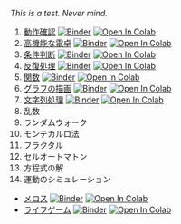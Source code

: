 *This is a test. Never mind.*

1. [動作確認](https://github.com/tueda/PS2020SS/blob/develop/notebooks/01_%E5%8B%95%E4%BD%9C%E7%A2%BA%E8%AA%8D.ipynb) [![Binder](https://mybinder.org/badge_logo.svg)](https://mybinder.org/v2/gh/tueda/PS2020SS/develop?filepath=notebooks/01_%E5%8B%95%E4%BD%9C%E7%A2%BA%E8%AA%8D.ipynb) [![Open In Colab](https://colab.research.google.com/assets/colab-badge.svg)](https://colab.research.google.com/github/tueda/PS2020SS/blob/develop/notebooks/01_%E5%8B%95%E4%BD%9C%E7%A2%BA%E8%AA%8D.ipynb)
1. [高機能な電卓](https://github.com/tueda/PS2020SS/blob/develop/notebooks/02_%E9%AB%98%E6%A9%9F%E8%83%BD%E3%81%AA%E9%9B%BB%E5%8D%93.ipynb) [![Binder](https://mybinder.org/badge_logo.svg)](https://mybinder.org/v2/gh/tueda/PS2020SS/develop?filepath=notebooks/02_%E9%AB%98%E6%A9%9F%E8%83%BD%E3%81%AA%E9%9B%BB%E5%8D%93.ipynb) [![Open In Colab](https://colab.research.google.com/assets/colab-badge.svg)](https://colab.research.google.com/github/tueda/PS2020SS/blob/develop/notebooks/02_%E9%AB%98%E6%A9%9F%E8%83%BD%E3%81%AA%E9%9B%BB%E5%8D%93.ipynb)
1. [条件判断](https://github.com/tueda/PS2020SS/blob/develop/notebooks/03_%E6%9D%A1%E4%BB%B6%E5%88%A4%E6%96%AD.ipynb) [![Binder](https://mybinder.org/badge_logo.svg)](https://mybinder.org/v2/gh/tueda/PS2020SS/develop?filepath=notebooks/03_%E6%9D%A1%E4%BB%B6%E5%88%A4%E6%96%AD.ipynb) [![Open In Colab](https://colab.research.google.com/assets/colab-badge.svg)](https://colab.research.google.com/github/tueda/PS2020SS/blob/develop/notebooks/03_%E6%9D%A1%E4%BB%B6%E5%88%A4%E6%96%AD.ipynb)
1. [反復処理](https://github.com/tueda/PS2020SS/blob/develop/notebooks/04_%E5%8F%8D%E5%BE%A9%E5%87%A6%E7%90%86.ipynb) [![Binder](https://mybinder.org/badge_logo.svg)](https://mybinder.org/v2/gh/tueda/PS2020SS/develop?filepath=notebooks/04_%E5%8F%8D%E5%BE%A9%E5%87%A6%E7%90%86.ipynb) [![Open In Colab](https://colab.research.google.com/assets/colab-badge.svg)](https://colab.research.google.com/github/tueda/PS2020SS/blob/develop/notebooks/04_%E5%8F%8D%E5%BE%A9%E5%87%A6%E7%90%86.ipynb)
1. [関数](https://github.com/tueda/PS2020SS/blob/develop/notebooks/05_%E9%96%A2%E6%95%B0.ipynb) [![Binder](https://mybinder.org/badge_logo.svg)](https://mybinder.org/v2/gh/tueda/PS2020SS/develop?filepath=notebooks/05_%E9%96%A2%E6%95%B0.ipynb) [![Open In Colab](https://colab.research.google.com/assets/colab-badge.svg)](https://colab.research.google.com/github/tueda/PS2020SS/blob/develop/notebooks/05_%E9%96%A2%E6%95%B0.ipynb)
1. [グラフの描画](https://github.com/tueda/PS2020SS/blob/develop/notebooks/06_%E3%82%B0%E3%83%A9%E3%83%95%E3%81%AE%E6%8F%8F%E7%94%BB.ipynb) [![Binder](https://mybinder.org/badge_logo.svg)](https://mybinder.org/v2/gh/tueda/PS2020SS/develop?filepath=notebooks/06_%E3%82%B0%E3%83%A9%E3%83%95%E3%81%AE%E6%8F%8F%E7%94%BB.ipynb) [![Open In Colab](https://colab.research.google.com/assets/colab-badge.svg)](https://colab.research.google.com/github/tueda/PS2020SS/blob/develop/notebooks/06_%E3%82%B0%E3%83%A9%E3%83%95%E3%81%AE%E6%8F%8F%E7%94%BB.ipynb)
1. [文字列処理](https://github.com/tueda/PS2020SS/blob/develop/notebooks/07_%E6%96%87%E5%AD%97%E5%88%97%E5%87%A6%E7%90%86.ipynb) [![Binder](https://mybinder.org/badge_logo.svg)](https://mybinder.org/v2/gh/tueda/PS2020SS/develop?filepath=notebooks/07_%E6%96%87%E5%AD%97%E5%88%97%E5%87%A6%E7%90%86.ipynb) [![Open In Colab](https://colab.research.google.com/assets/colab-badge.svg)](https://colab.research.google.com/github/tueda/PS2020SS/blob/develop/notebooks/07_%E6%96%87%E5%AD%97%E5%88%97%E5%87%A6%E7%90%86.ipynb)
1. 乱数
1. ランダムウォーク
1. モンテカルロ法
1. フラクタル
1. セルオートマトン
1. 方程式の解
1. 運動のシミュレーション

- [メロス](https://github.com/tueda/PS2020SS/blob/develop/notebooks/907_%E3%83%A1%E3%83%AD%E3%82%B9.ipynb) [![Binder](https://mybinder.org/badge_logo.svg)](https://mybinder.org/v2/gh/tueda/PS2020SS/develop?filepath=notebooks/907_%E3%83%A1%E3%83%AD%E3%82%B9.ipynb) [![Open In Colab](https://colab.research.google.com/assets/colab-badge.svg)](https://colab.research.google.com/github/tueda/PS2020SS/blob/develop/notebooks/907_%E3%83%A1%E3%83%AD%E3%82%B9.ipynb)
- [ライフゲーム](https://github.com/tueda/PS2020SS/blob/develop/notebooks/913_%E3%83%A9%E3%82%A4%E3%83%95%E3%82%B2%E3%83%BC%E3%83%A0.ipynb) [![Binder](https://mybinder.org/badge_logo.svg)](https://mybinder.org/v2/gh/tueda/PS2020SS/develop?filepath=notebooks/913_%E3%83%A9%E3%82%A4%E3%83%95%E3%82%B2%E3%83%BC%E3%83%A0.ipynb) [![Open In Colab](https://colab.research.google.com/assets/colab-badge.svg)](https://colab.research.google.com/github/tueda/PS2020SS/blob/develop/notebooks/913_%E3%83%A9%E3%82%A4%E3%83%95%E3%82%B2%E3%83%BC%E3%83%A0.ipynb)
